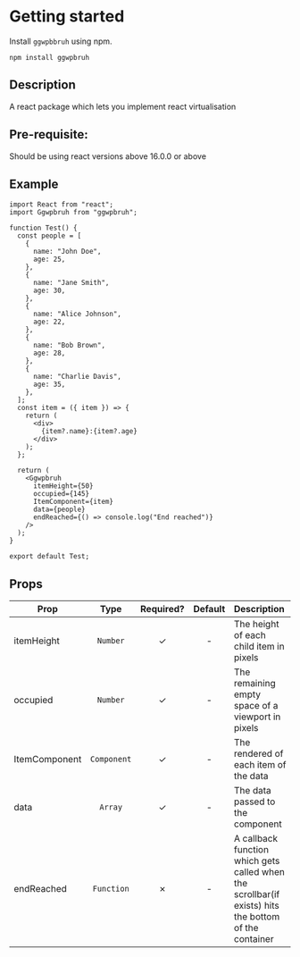 # Getting started

Install `ggwpbbruh` using npm.

```
npm install ggwpbruh
```

## Description

A react package which lets you implement react virtualisation

## Pre-requisite:

Should be using react versions above 16.0.0 or above

## Example

```
import React from "react";
import Ggwpbruh from "ggwpbruh";

function Test() {
  const people = [
    {
      name: "John Doe",
      age: 25,
    },
    {
      name: "Jane Smith",
      age: 30,
    },
    {
      name: "Alice Johnson",
      age: 22,
    },
    {
      name: "Bob Brown",
      age: 28,
    },
    {
      name: "Charlie Davis",
      age: 35,
    },
  ];
  const item = ({ item }) => {
    return (
      <div>
        {item?.name}:{item?.age}
      </div>
    );
  };

  return (
    <Ggwpbruh
      itemHeight={50}
      occupied={145}
      ItemComponent={item}
      data={people}
      endReached={() => console.log("End reached")}
    />
  );
}

export default Test;

```

## Props

| Prop          |    Type     | Required? | Default | Description                                                                                          |
| ------------- | :---------: | :-------: | :-----: | :--------------------------------------------------------------------------------------------------- |
| itemHeight    |  `Number`   |     ✓     |    -    | The height of each child item in pixels                                                              |
| occupied      |  `Number`   |     ✓     |    -    | The remaining empty space of a viewport in pixels                                                    |
| ItemComponent | `Component` |     ✓     |    -    | The rendered of each item of the data                                                                |
| data          |   `Array`   |     ✓     |    -    | The data passed to the component                                                                     |
| endReached    | `Function`  |     ✗     |    -    | A callback function which gets called when the scrollbar(if exists) hits the bottom of the container |
